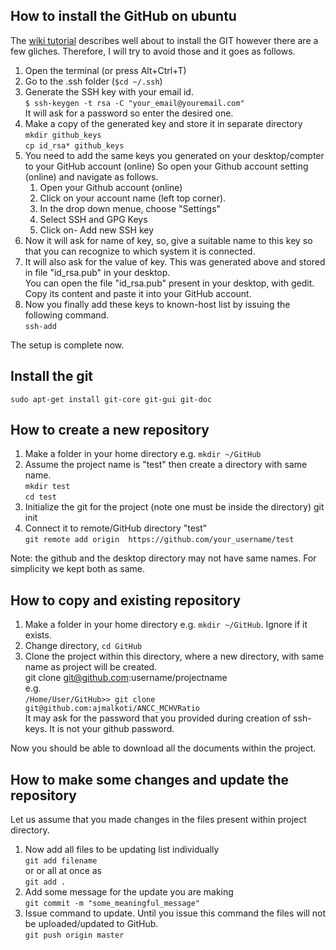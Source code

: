 ## How to install the GitHub on ubuntu
The [wiki tutorial](https://wiki.paparazziuav.org/wiki/Github_manual_for_Ubuntu) describes well about 
to install the GIT however there are a few gliches. 
Therefore, I will try to avoid those and it goes as follows. 

1. Open the terminal (or press Alt+Ctrl+T)  
2. Go to the .ssh folder (```$cd ~/.ssh```)   
3. Generate the SSH key with your email id.  
    ```$ ssh-keygen -t rsa -C "your_email@youremail.com"```      
   It will ask for a password so enter the desired one.
4. Make a copy of the generated key and store it in separate directory  
   ```mkdir github_keys```  
   ```cp id_rsa* github_keys```  
5. You need to add the same keys you generated on your desktop/compter to your GitHub account (online) 
   So open your Github account setting (online) and navigate as follows.  
   1. Open your Github account (online)
   2. Click on your account name (left top corner). 
   3. In the drop down menue, choose "Settings" 
   4. Select SSH and GPG Keys 
   5. Click on- Add new SSH key     
6. Now it will ask for name of key, so, give a suitable name to this key so that you can recognize to which system it is connected.  
7. It will also ask for the value of key. This was generated above and stored in file "id_rsa.pub" in your desktop.  
   You can open the file "id_rsa.pub" present in your desktop, with gedit.
   Copy its content and paste it into your GitHub account.   
6. Now you finally add these keys to known-host list by issuing the following command.  
   ```ssh-add```

The setup is complete now.


## Install the git  
  ```sudo apt-get install git-core git-gui git-doc```

## How to create a new repository
1. Make a folder in your home directory e.g. 
   ```mkdir ~/GitHub```  
2. Assume the project name is "test"  then create a directory with same name.   
   ```mkdir test```  
   ```cd test```  
3. Initialize the git for the project (note one must be inside the directory)
   git init  
4. Connect it to remote/GitHub directory "test"  
   ```git remote add origin  https://github.com/your_username/test```   
   
Note: the github and the desktop directory may not have same names. For simplicity we kept both as same.  


## How to copy and existing repository
1. Make a folder in your home directory e.g. ```mkdir ~/GitHub```. Ignore if it exists.
2. Change directory, ```cd GitHub```  
3. Clone the project within this directory, where a new directory, with same name as project will be created.  
   git clone git@github.com:username/projectname   
   e.g.   
   ```/Home/User/GitHub>> git clone git@github.com:ajmalkoti/ANCC_MCHVRatio```  
  It may ask for the password that you provided during creation of ssh-keys. It is not your github password.   
  
Now you should be able to download all the documents within the project.

## How to make some changes and update the repository
Let us assume that you made changes in the files present within project directory. 
1. Now add all files to be updating list individually  
   ```git add filename```    
   or or all at once as   
   ```git add .```  
2. Add some message for the update you are making   
   ```git commit -m "some_meaningful_message"```   
3. Issue command to update. Until you issue this command the files will not be uploaded/updated to GitHub.  
   ```git push origin master```  
